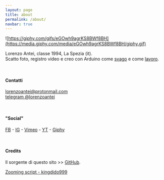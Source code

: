 ```yaml
---
layout: page
title: about
permalink: /about/
navbar: true
---
```


![https://giphy.com/gifs/eGOwh9agrKS8BWf8BH](https://media.giphy.com/media/eGOwh9agrKS8BWf8BH/giphy.gif)

Lorenzo Antei, classe 1994, La Spezia (it).\
Scatto foto, registro video e creo con Arduino come [svago](https://www.instagram.com/lorenzoantei_/) e come [lavoro](../resume).

<br>

#### Contatti
[lorenzoantei@protonmail.com](mailto:lorenzoantei@protonmail.com)\
[telegram @lorenzoantei](https://www.t.me/lorenzoantei)

<br>

#### "Social"
[FB](https://www.facebook.com/lorenzoanteilorenzo/) -
[IG](https://www.instagram.com/lorenzoantei_/) -
[Vimeo](https://vimeo.com/user115048394) -
[YT](https://www.youtube.com/channel/UCpPWBKTm7s7JaBeD8DfnDuA/videos) -
[Giphy](https://giphy.com/channel/lorenzoantei)

<br>

#### Credits

Il sorgente di questo sito >> [GitHub](https://github.com/lorenzoantei/lorenzoantei.github.io).

[Zooming script - kingdido999](https://kingdido999.github.io/zooming/)

